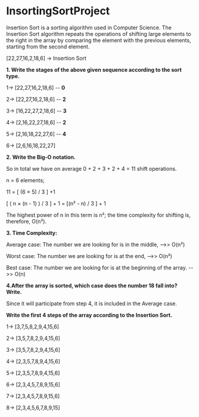 # InsortingSortProject
Insertion Sort is a sorting algorithm used in Computer Science. The Insertion Sort algorithm repeats the operations of shifting large elements to the right in the array by comparing the element with the previous elements, starting from the second element.

[22,27,16,2,18,6] -> Insertion Sort

**1. Write the stages of the above given sequence according to the sort type.**

1-> [22,27,16,2,18,6]  --  **0**

2-> [22,27,16,2,18,6]  --  **2**

3-> [16,22,27,2,18,6]  --  **3**

4-> [2,16,22,27,18,6]  --  **2**

5-> [2,16,18,22,27,6]  --  **4**

6-> [2,6,16,18,22,27]

**2. Write the Big-O notation.**

So in total we have on average 0 + 2 + 3 + 2 + 4 = 11 shift operations.

n = 6 elements;

11 = [ (6 × 5) / 3 ] +1 

[ ( n × (n - 1) ) / 3 ] + 1 = [(n² - n) / 3 ] + 1

The highest power of n in this term is n²; the time complexity for shifting is, therefore, O(n²). 

**3. Time Complexity:**
 
Average case: The number we are looking for is in the middle, -->> O(n²)

Worst case: The number we are looking for is at the end, -->> O(n²)

Best case: The number we are looking for is at the beginning of the array. -->> O(n)

**4.After the array is sorted, which case does the number 18 fall into? Write.**

Since it will participate from step 4, it is included in the Average case.

**Write the first 4 steps of the array according to the Insertion Sort.**

1->  [3,7,5,8,2,9,4,15,6]

2->	 [3,5,7,8,2,9,4,15,6]

3->  [3,5,7,8,2,9,4,15,6]

4->	 [2,3,5,7,8,9,4,15,6] 

5->	 [2,3,5,7,8,9,4,15,6] 

6->	 [2,3,4,5,7,8,9,15,6] 

7->	 [2,3,4,5,7,8,9,15,6] 

8->  [2,3,4,5,6,7,8,9,15] 
